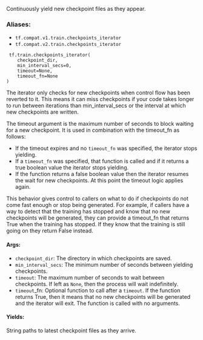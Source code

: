 
Continuously yield new checkpoint files as they appear.
### Aliases:
- `tf.compat.v1.train.checkpoints_iterator`
- `tf.compat.v2.train.checkpoints_iterator`

```
 tf.train.checkpoints_iterator(
    checkpoint_dir,
    min_interval_secs=0,
    timeout=None,
    timeout_fn=None
)
```

The iterator only checks for new checkpoints when control flow has been reverted to it. This means it can miss checkpoints if your code takes longer to run between iterations than min_interval_secs or the interval at which new checkpoints are written.

The timeout argument is the maximum number of seconds to block waiting for a new checkpoint. It is used in combination with the timeout_fn as follows:
- If the timeout expires and no `timeout_fn` was specified, the iterator stops yielding.
- If a `timeout_fn` was specified, that function is called and if it returns a true boolean value the iterator stops yielding.
- If the function returns a false boolean value then the iterator resumes the wait for new checkpoints. At this point the timeout logic applies again.

This behavior gives control to callers on what to do if checkpoints do not come fast enough or stop being generated. For example, if callers have a way to detect that the training has stopped and know that no new checkpoints will be generated, they can provide a timeout_fn that returns True when the training has stopped. If they know that the training is still going on they return False instead.
#### Args:
- `checkpoint_dir`: The directory in which checkpoints are saved.
- `min_interval_secs`: The minimum number of seconds between yielding checkpoints.
- `timeout`: The maximum number of seconds to wait between checkpoints. If left as `None`, then the process will wait indefinitely.
- `timeout`_fn: Optional function to call after a `timeout`. If the function returns True, then it means that no new checkpoints will be generated and the iterator will exit. The function is called with no arguments.
#### Yields:

String paths to latest checkpoint files as they arrive.
